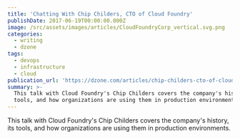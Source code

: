 ```yaml
---
title: 'Chatting With Chip Childers, CTO of Cloud Foundry'
publishDate: 2017-06-19T00:00:00.000Z
image: /src/assets/images/articles/CloudFoundryCorp_vertical.svg.png
categories:
  - writing
  - dzone
tags:
  - devops
  - infrastructure
  - cloud
publication_url: 'https://dzone.com/articles/chip-childers-cto-of-cloud-foundry'
summary: >-
  This talk with Cloud Foundry's Chip Childers covers the company's history, its
  tools, and how organizations are using them in production environments.
---
```


This talk with Cloud Foundry's Chip Childers covers the company's history, its tools, and how organizations are using them in production environments.
